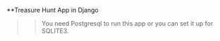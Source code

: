 **Treasure Hunt App in Django

>>You need Postgresql to run this app or you can set it up for SQLITE3.

